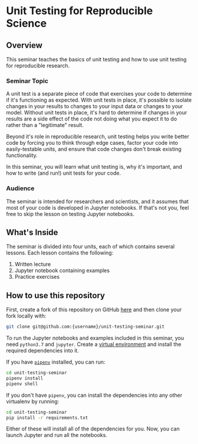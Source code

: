 # Unit Testing for Reproducible Science

## Overview

This seminar teaches the basics of unit testing and how to use unit testing for
reproducible research.

### Seminar Topic

A unit test is a separate piece of code that exercises your code to determine if
it's functioning as expected. With unit tests in place, it's possible to isolate
changes in your results to changes to your input data or changes to your model.
Without unit tests in place, it's hard to determine if changes in your results
are a side effect of the code not doing what you expect it to do rather than a
"legitimate" result.

Beyond it's role in reproducible research, unit testing helps you write better
code by forcing you to think through edge cases, factor your code into
easily-testable units, and ensure that code changes don't break existing
functionality.

In this seminar, you will learn what unit testing is, why it's important, and
how to write (and run!) unit tests for your code.

### Audience

The seminar is intended for researchers and scientists, and it assumes that most
of your code is developed in Jupyter notebooks. If that's not you, feel free to
skip the lesson on testing Jupyter notebooks.

## What's Inside

The seminar is divided into four units, each of which contains several lessons.
Each lesson contains the following:

1. Written lecture
1. Jupyter notebook containing examples
1. Practice exercises

## How to use this repository

First, create a fork of this repository on GitHub
[here](https://github.com/thejunglejane/unit-testing-seminar/fork) and then
clone your fork locally with:

```bash
git clone git@github.com:{username}/unit-testing-seminar.git
```

To run the Jupyter notebooks and examples included in this seminar, you need
`python3.7` and `jupyter`. Create a [virtual
environment](https://docs.python.org/3/tutorial/venv.html) and install the
required dependencies into it.

If you have [`pipenv`](https://pipenv.readthedocs.io/en/latest/) installed, you
can run:

```bash
cd unit-testing-seminar
pipenv install
pipenv shell
```

If you don't have `pipenv`, you can install the dependencies into any other
virtualenv by running:

```bash
cd unit-testing-seminar
pip install -r requirements.txt
```

Either of these will install all of the dependencies for you. Now, you can
launch Jupyter and run all the notebooks.

